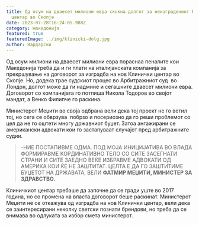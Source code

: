 ```yaml
---
title: Од осум на дваесет милиони евра скокна долгот за неизградениот Клинички
  центар во Скопје
date: 2023-07-28T16:24:05.988Z
category: македонија
featured: true
featuredImage: ../img/klinicki-dolg.jpg
author: Вардарски
---
```

<!--StartFragment-->

Од осум милиони на дваесет милиони евра пораснаа пеналите кои Македонија треба да и ги плати на италијанската компанија за прекршување на договорот за изградба на нов Клинички центар во Скопје. Но, додека трае судскиот процес во Арбитражниот суд  во Лондон, долгот може да ги надмине и сегашните дваесет милиони евра. Договорот со компанијата го потпиша Никола Тодоров во својот мандат, а Венко Филипче го раскина.

Министерот Меџити во своја одбрана вели дека тој проект не го ветил тој, но сега се обврзува  побрзо и посериозно да го реши проблемот со цел да не го оштети многу државниот буџет. Затоа ангажирани се американски адвокати кои го застапуваат случајот пред арбитражните судии.

> \-НИЕ ПОСТАПИВМЕ ОДМА. ПОД МОЈА ИНИЦИЈАТИВА ВО ВЛАДА ФОРМИРАВМЕ КОРДИНАТИВНО ТЕЛО СО СИТЕ ЗАСЕГНАТИ СТРАНИ И СИТЕ ЗАЕДНО ВЕЌЕ ИЗБРАВМЕ АДВОКАТИ ОД АМЕРИКА КОИ ЌЕ НЕ ЗАШТИТАТ. ЦЕЛТА Е ДА ГО ЗАШТИТИМЕ БУЏЕТОТ НА ДРЖАВАТА, ВЕЛИ **ФАТМИР МЕЏИТИ, МИНИСТЕР ЗА ЗДРАВСТВО.**   

Клиничкиот центар требаше да започне да се гради уште во 2017 година, но со промена на власта договорот беше раскинат. Министерот Меџити не се откажува од изградба на нов Клинички центар, вели дека се заинтересирани неколку светски познати брендови, но треба да се внимава во одлуката за избор смета министерот.

<!--EndFragment-->